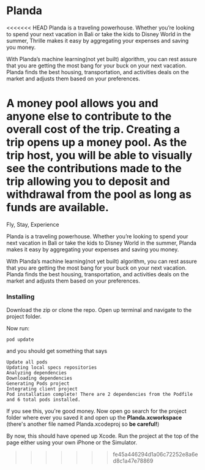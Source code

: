 # Planda

<<<<<<< HEAD
Planda is a traveling powerhouse. Whether you’re looking to spend your next vacation in Bali or take the kids to Disney World in the summer, Thrille makes it easy by aggregating your expenses and saving you money.

With Planda’s machine learning(not yet built) algorithm, you can rest assure that you are getting the most bang for your buck on your next vacation. Planda finds the best housing, transportation, and activities deals on the market and adjusts them based on your preferences.

A money pool allows you and anyone else to contribute to the overall cost of the trip. Creating a trip opens up a money pool. As the trip host, you will be able to visually see the contributions made to the trip allowing you to deposit and withdrawal from the pool as long as funds are available.
=======
Fly, Stay, Experience

Planda is a traveling powerhouse. Whether you’re looking to spend your next vacation in Bali or take the kids to Disney World in the summer, Planda makes it easy by aggregating your expenses and saving you money.

With Planda’s machine learning(not yet built) algorithm, you can rest assure that you are getting the most bang for your buck on your next vacation. Planda finds the best housing, transportation, and activities deals on the market and adjusts them based on your preferences.

### Installing

Download the zip or clone the repo. Open up terminal and navigate to the project folder.

Now run:

```
pod update
```

and you should get something that says 

```
Update all pods
Updating local specs repositories
Analyzing dependencies
Downloading dependencies
Generating Pods project
Integrating client project
Pod installation complete! There are 2 dependencies from the Podfile and 6 total pods installed.
```


If you see this, you're good money. Now open go search for the project folder where ever you saved it and open up the **Planda.xcworkspace** (there's another file named Planda.xcodeproj so **be careful!**)

By now, this should have opened up Xcode. Run the project at the top of the page either using your own iPhone or the Simulator. 
>>>>>>> fe45a446294d1a06c72252e8a6ed8c1a47e78869
